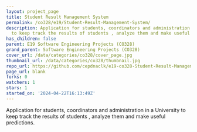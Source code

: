 ```yaml
---
layout: project_page
title: Student Result Management System
permalink: /co328/e19/Student-Result-Management-System/
description: Application for students, coordinators and administration in a University
  to keep track the results of students , analyze them and make useful predictions.
has_children: false
parent: E19 Software Engineering Projects (CO328)
grand_parent: Software Engineering Projects (CO328)
cover_url: /data/categories/co328/cover_page.jpg
thumbnail_url: /data/categories/co328/thumbnail.jpg
repo_url: https://github.com/cepdnaclk/e19-co328-Student-Result-Management-System
page_url: blank
forks: 0
watchers: 1
stars: 1
started_on: '2024-04-22T16:13:49Z'
---
```


Application for students, coordinators and administration in a University to keep track the results of students , analyze them and make useful predictions.